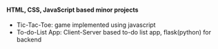 #### HTML, CSS, JavaScript based minor projects

- Tic-Tac-Toe: game implemented using javascript
- To-do-List App: Client-Server based to-do list app, flask(python) for backend
